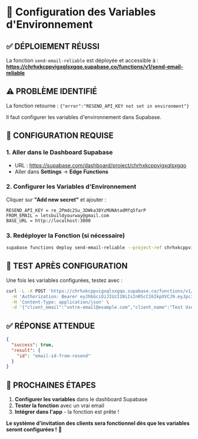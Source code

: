 # 🔧 Configuration des Variables d'Environnement

## ✅ **DÉPLOIEMENT RÉUSSI**

La fonction `send-email-reliable` est déployée et accessible à :
**https://chrhxkcppvigxqlsxgqo.supabase.co/functions/v1/send-email-reliable**

## ⚠️ **PROBLÈME IDENTIFIÉ**

La fonction retourne : `{"error":"RESEND_API_KEY not set in environment"}`

Il faut configurer les variables d'environnement dans Supabase.

## 🔧 **CONFIGURATION REQUISE**

### **1. Aller dans le Dashboard Supabase**
- URL : https://supabase.com/dashboard/project/chrhxkcppvigxqlsxgqo
- Aller dans **Settings** → **Edge Functions**

### **2. Configurer les Variables d'Environnement**

Cliquer sur **"Add new secret"** et ajouter :

```
RESEND_API_KEY = re_2Pmdc2Su_3DWka38YzMUNAtadMfq5farP
FROM_EMAIL = letsbuildyourway@gmail.com
BASE_URL = http://localhost:3000
```

### **3. Redéployer la Fonction (si nécessaire)**
```bash
supabase functions deploy send-email-reliable --project-ref chrhxkcppvigxqlsxgqo
```

## 🧪 **TEST APRÈS CONFIGURATION**

Une fois les variables configurées, testez avec :

```bash
curl -L -X POST 'https://chrhxkcppvigxqlsxgqo.supabase.co/functions/v1/send-email-reliable' \
  -H 'Authorization: Bearer eyJhbGciOiJIUzI1NiIsInR5cCI6IkpXVCJ9.eyJpc3MiOiJzdXBhYmFzZSIsInJlZiI6ImNocmh4a2NwcHZpZ3hxbHN4Z3FvIiwicm9sZSI6ImFub24iLCJpYXQiOjE3NTU3NDU1MTgsImV4cCI6MjA3MTMyMTUxOH0.bg0S85RYScZsfa0MGoyLyOtOdydu_YFDmDgMloWy3mg' \
  -H 'Content-Type: application/json' \
  -d '{"client_email":"votre-email@example.com","client_name":"Test User","invitation_url":"https://byw.app/?token=test","coach_name":"Coach Test","type":"client_invitation"}'
```

## ✅ **RÉPONSE ATTENDUE**

```json
{
  "success": true,
  "result": {
    "id": "email-id-from-resend"
  }
}
```

## 🎯 **PROCHAINES ÉTAPES**

1. **Configurer les variables** dans le dashboard Supabase
2. **Tester la fonction** avec un vrai email
3. **Intégrer dans l'app** - la fonction est prête !

**Le système d'invitation des clients sera fonctionnel dès que les variables seront configurées !** 🎉
